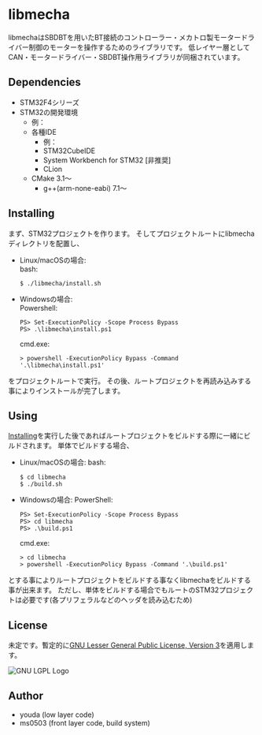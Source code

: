 # libmecha
libmechaはSBDBTを用いたBT接続のコントローラー・メカトロ製モータードライバー制御のモーターを操作するためのライブラリです。
低レイヤー層としてCAN・モータードライバー・SBDBT操作用ライブラリが同梱されています。

## Dependencies
- STM32F4シリーズ
- STM32の開発環境
  - 例：
  - 各種IDE
    - 例：
    - STM32CubeIDE
    - System Workbench for STM32 [非推奨]
    - CLion
  - CMake 3.1〜
    - g++(arm-none-eabi) 7.1〜

## Installing
まず、STM32プロジェクトを作ります。
そしてプロジェクトルートにlibmechaディレクトリを配置し、
- Linux/macOSの場合:  
  bash:
  ```
  $ ./libmecha/install.sh
  ```
- Windowsの場合:  
  Powershell:
  ```
  PS> Set-ExecutionPolicy -Scope Process Bypass
  PS> .\libmecha\install.ps1
  ```
  cmd.exe:
  ```
  > powershell -ExecutionPolicy Bypass -Command '.\libmecha\install.ps1'
  ```
をプロジェクトルートで実行。
その後、ルートプロジェクトを再読み込みする事によりインストールが完了します。

## Using
[Installing](#installing)を実行した後であればルートプロジェクトをビルドする際に一緒にビルドされます。
単体でビルドする場合、
- Linux/macOSの場合:
  bash:
  ```
  $ cd libmecha
  $ ./build.sh
  ```
- Windowsの場合:
  PowerShell:
  ```
  PS> Set-ExecutionPolicy -Scope Process Bypass
  PS> cd libmecha
  PS> .\build.ps1
  ```
  cmd.exe:
  ```
  > cd libmecha
  > powershell -ExecutionPolicy Bypass -Command '.\build.ps1'
  ```
とする事によりルートプロジェクトをビルドする事なくlibmechaをビルドする事が出来ます。
ただし、単体をビルドする場合でもルートのSTM32プロジェクトは必要です(各プリフェラルなどのヘッダを読み込むため)

## License
未定です。暫定的に[GNU Lesser General Public License, Version 3](https://www.gnu.org/licenses/lgpl-3.0.html)を適用します。

![GNU LGPL Logo](https://www.gnu.org/graphics/lgplv3-147x51.png)

## Author
- youda (low layer code)
- ms0503 (front layer code, build system)

